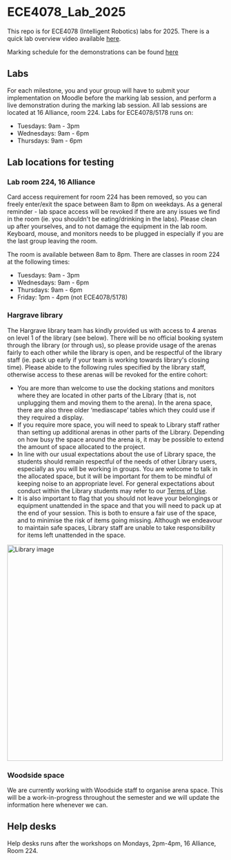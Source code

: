 # ECE4078_Lab_2025
This repo is for ECE4078 (Intelligent Robotics) labs for 2025. There is a quick lab overview video available [here](https://drive.google.com/file/d/1PT0DUQz8tL-ve9bB-mJOfK4l_KZ_MImg/view?usp=sharing). 

Marking schedule for the demonstrations can be found [here](https://docs.google.com/spreadsheets/d/1X3cr0gBKZy2VaotczIgovOc5Q4cgQa3NROwMl_u-cKw/edit?gid=0#gid=0)

## Labs

For each milestone, you and your group will have to submit your implementation on Moodle before the marking lab session, and perform a live demonstration during the marking lab session. All lab sessions are located at 16 Alliance, room 224. Labs for ECE4078/5178 runs on:
- Tuesdays: 9am - 3pm
- Wednesdays: 9am - 6pm
- Thursdays: 9am - 6pm

## Lab locations for testing

### Lab room 224, 16 Alliance

Card access requirement for room 224 has been removed, so you can freely enter/exit the space between 8am to 8pm on weekdays. As a general reminder - lab space access will be revoked if there are any issues we find in the room (ie. you shouldn't be eating/drinking in the labs). Please clean up after yourselves, and to not damage the equipment in the lab room. Keyboard, mouse, and monitors needs to be plugged in especially if you are the last group leaving the room. 

The room is available between 8am to 8pm. There are classes in room 224 at the following times:
- Tuesdays: 9am - 3pm
- Wednesdays: 9am - 6pm
- Thursdays: 9am - 6pm
- Friday: 1pm - 4pm (not ECE4078/5178) 

### Hargrave library

The Hargrave library team has kindly provided us with access to 4 arenas on level 1 of the library (see below). There will be no official booking system through the library (or through us), so please provide usage of the arenas fairly to each other while the library is open, and be respectful of the library staff (ie. pack up early if your team is working towards library's closing time). Please abide to the following rules specified by the library staff, otherwise access to these arenas will be revoked for the entire cohort:
-  You are more than welcome to use the docking stations and monitors where they are located in other parts of the Library (that is, not unplugging them and moving them to the arena). In the arena space, there are also three older ‘mediascape’ tables which they could use if they required a display.
-  If you require more space, you will need to speak to Library staff rather than setting up additional arenas in other parts of the Library. Depending on how busy the space around the arena is, it may be possible to extend the amount of space allocated to the project.
-  In line with our usual expectations about the use of Library space, the students should remain respectful of the needs of other Library users, especially as you will be working in groups. You are welcome to talk in the allocated space, but it will be important for them to be mindful of keeping noise to an appropriate level. For general expectations about conduct within the Library students may refer to our [Terms of Use](https://www.monash.edu/library/about/terms).
-  It is also important to flag that you should not leave your belongings or equipment unattended in the space and that you will need to pack up at the end of your session. This is both to ensure a fair use of the space, and to minimise the risk of items going missing. Although we endeavour to maintain safe spaces, Library staff are unable to take responsibility for items left unattended in the space.

<img src="Images/library.png" alt="Library image" width="500">

### Woodside space

We are currently working with Woodside staff to organise arena space. This will be a work-in-progress throughout the semester and we will update the information here whenever we can. 

## Help desks

Help desks runs after the workshops on Mondays, 2pm-4pm, 16 Alliance, Room 224. 


